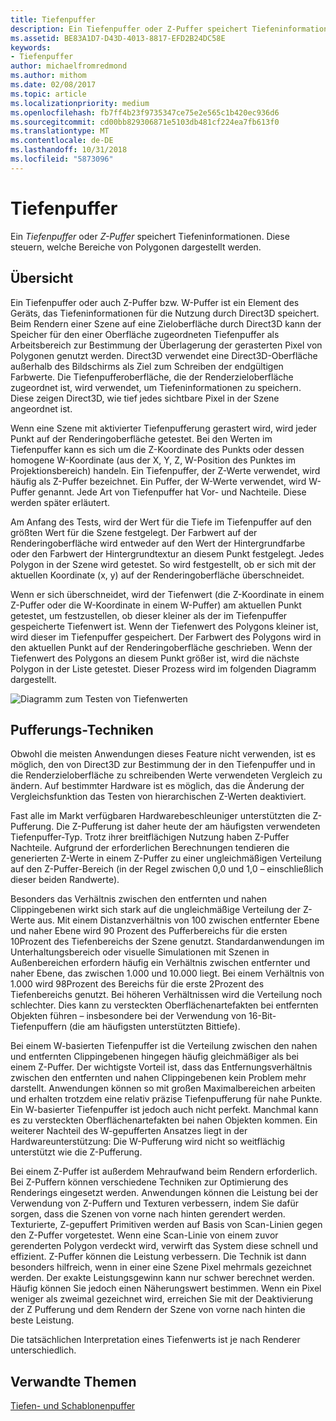 ```yaml
---
title: Tiefenpuffer
description: Ein Tiefenpuffer oder Z-Puffer speichert Tiefeninformationen. Diese steuern, welche Bereiche von Polygonen dargestellt werden.
ms.assetid: BE83A1D7-D43D-4013-8817-EFD2B24DC58E
keywords:
- Tiefenpuffer
author: michaelfromredmond
ms.author: mithom
ms.date: 02/08/2017
ms.topic: article
ms.localizationpriority: medium
ms.openlocfilehash: fb7ff4b23f9735347ce75e2e565c1b420ec936d6
ms.sourcegitcommit: cd00bb829306871e5103db481cf224ea7fb613f0
ms.translationtype: MT
ms.contentlocale: de-DE
ms.lasthandoff: 10/31/2018
ms.locfileid: "5873096"
---
```

# <a name="depth-buffers"></a>Tiefenpuffer


Ein *Tiefenpuffer* oder *Z-Puffer* speichert Tiefeninformationen. Diese steuern, welche Bereiche von Polygonen dargestellt werden.

## <a name="span-idoverviewspanspan-idoverviewspanspan-idoverviewspanoverview"></a><span id="Overview"></span><span id="overview"></span><span id="OVERVIEW"></span>Übersicht


Ein Tiefenpuffer oder auch Z-Puffer bzw. W-Puffer ist ein Element des Geräts, das Tiefeninformationen für die Nutzung durch Direct3D speichert. Beim Rendern einer Szene auf eine Zieloberfläche durch Direct3D kann der Speicher für den einer Oberfläche zugeordneten Tiefenpuffer als Arbeitsbereich zur Bestimmung der Überlagerung der gerasterten Pixel von Polygonen genutzt werden. Direct3D verwendet eine Direct3D-Oberfläche außerhalb des Bildschirms als Ziel zum Schreiben der endgültigen Farbwerte. Die Tiefenpufferoberfläche, die der Renderzieloberfläche zugeordnet ist, wird verwendet, um Tiefeninformationen zu speichern. Diese zeigen Direct3D, wie tief jedes sichtbare Pixel in der Szene angeordnet ist.

Wenn eine Szene mit aktivierter Tiefenpufferung gerastert wird, wird jeder Punkt auf der Renderingoberfläche getestet. Bei den Werten im Tiefenpuffer kann es sich um die Z-Koordinate des Punkts oder dessen homogene W-Koordinate (aus der X, Y, Z, W-Position des Punktes im Projektionsbereich) handeln. Ein Tiefenpuffer, der Z-Werte verwendet, wird häufig als Z-Puffer bezeichnet. Ein Puffer, der W-Werte verwendet, wird W-Puffer genannt. Jede Art von Tiefenpuffer hat Vor- und Nachteile. Diese werden später erläutert.

Am Anfang des Tests, wird der Wert für die Tiefe im Tiefenpuffer auf den größten Wert für die Szene festgelegt. Der Farbwert auf der Renderingoberfläche wird entweder auf den Wert der Hintergrundfarbe oder den Farbwert der Hintergrundtextur an diesem Punkt festgelegt. Jedes Polygon in der Szene wird getestet. So wird festgestellt, ob er sich mit der aktuellen Koordinate (x, y) auf der Renderingoberfläche überschneidet.

Wenn er sich überschneidet, wird der Tiefenwert (die Z-Koordinate in einem Z-Puffer oder die W-Koordinate in einem W-Puffer) am aktuellen Punkt getestet, um festzustellen, ob dieser kleiner als der im Tiefenpuffer gespeicherte Tiefenwert ist. Wenn der Tiefenwert des Polygons kleiner ist, wird dieser im Tiefenpuffer gespeichert. Der Farbwert des Polygons wird in den aktuellen Punkt auf der Renderingoberfläche geschrieben. Wenn der Tiefenwert des Polygons an diesem Punkt größer ist, wird die nächste Polygon in der Liste getestet. Dieser Prozess wird im folgenden Diagramm dargestellt.

![Diagramm zum Testen von Tiefenwerten](images/zbuffer.png)

## <a name="span-idbufferingtechniquesspanspan-idbufferingtechniquesspanspan-idbufferingtechniquesspanbuffering-techniques"></a><span id="Buffering_techniques"></span><span id="buffering_techniques"></span><span id="BUFFERING_TECHNIQUES"></span>Pufferungs-Techniken


Obwohl die meisten Anwendungen dieses Feature nicht verwenden, ist es möglich, den von Direct3D zur Bestimmung der in den Tiefenpuffer und in die Renderzieloberfläche zu schreibenden Werte verwendeten Vergleich zu ändern. Auf bestimmter Hardware ist es möglich, das die Änderung der Vergleichsfunktion das Testen von hierarchischen Z-Werten deaktiviert.

Fast alle im Markt verfügbaren Hardwarebeschleuniger unterstützten die Z-Pufferung. Die Z-Pufferung ist daher heute der am häufigsten verwendeten Tiefenpuffer-Typ. Trotz ihrer breitflächigen Nutzung haben Z-Puffer Nachteile. Aufgrund der erforderlichen Berechnungen tendieren die generierten Z-Werte in einem Z-Puffer zu einer ungleichmäßigen Verteilung auf den Z-Puffer-Bereich (in der Regel zwischen 0,0 und 1,0 – einschließlich dieser beiden Randwerte).

Besonders das Verhältnis zwischen den entfernten und nahen Clippingebenen wirkt sich stark auf die ungleichmäßige Verteilung der Z-Werte aus. Mit einem Distanzverhältnis von 100 zwischen entfernter Ebene und naher Ebene wird 90 Prozent des Pufferbereichs für die ersten 10Prozent des Tiefenbereichs der Szene genutzt. Standardanwendungen im Unterhaltungsbereich oder visuelle Simulationen mit Szenen in Außenbereichen erfordern häufig ein Verhältnis zwischen entfernter und naher Ebene, das zwischen 1.000 und 10.000 liegt. Bei einem Verhältnis von 1.000 wird 98Prozent des Bereichs für die erste 2Prozent des Tiefenbereichs genutzt. Bei höheren Verhältnissen wird die Verteilung noch schlechter. Dies kann zu versteckten Oberflächenartefakten bei entfernten Objekten führen – insbesondere bei der Verwendung von 16-Bit-Tiefenpuffern (die am häufigsten unterstützten Bittiefe).

Bei einem W-basierten Tiefenpuffer ist die Verteilung zwischen den nahen und entfernten Clippingebenen hingegen häufig gleichmäßiger als bei einem Z-Puffer. Der wichtigste Vorteil ist, dass das Entfernungsverhältnis zwischen den entfernten und nahen Clippingebenen kein Problem mehr darstellt. Anwendungen können so mit großen Maximalbereichen arbeiten und erhalten trotzdem eine relativ präzise Tiefenpufferung für nahe Punkte. Ein W-basierter Tiefenpuffer ist jedoch auch nicht perfekt. Manchmal kann es zu versteckten Oberflächenartefakten bei nahen Objekten kommen. Ein weiterer Nachteil des W-gepufferten Ansatzes liegt in der Hardwareunterstützung: Die W-Pufferung wird nicht so weitflächig unterstützt wie die Z-Pufferung.

Bei einem Z-Puffer ist außerdem Mehraufwand beim Rendern erforderlich. Bei Z-Puffern können verschiedene Techniken zur Optimierung des Renderings eingesetzt werden. Anwendungen können die Leistung bei der Verwendung von Z-Puffern und Texturen verbessern, indem Sie dafür sorgen, dass die Szenen von vorne nach hinten gerendert werden. Texturierte, Z-gepuffert Primitiven werden auf Basis von Scan-Linien gegen den Z-Puffer vorgetestet. Wenn eine Scan-Linie von einem zuvor gerenderten Polygon verdeckt wird, verwirft das System diese schnell und effizient. Z-Puffer können die Leistung verbessern. Die Technik ist dann besonders hilfreich, wenn in einer eine Szene Pixel mehrmals gezeichnet werden. Der exakte Leistungsgewinn kann nur schwer berechnet werden. Häufig können Sie jedoch einen Näherungswert bestimmen. Wenn ein Pixel weniger als zweimal gezeichnet wird, erreichen Sie mit der Deaktivierung der Z Pufferung und dem Rendern der Szene von vorne nach hinten die beste Leistung.

Die tatsächlichen Interpretation eines Tiefenwerts ist je nach Renderer unterschiedlich.

## <a name="span-idrelated-topicsspanrelated-topics"></a><span id="related-topics"></span>Verwandte Themen


[Tiefen- und Schablonenpuffer](depth-and-stencil-buffers.md)

 

 




